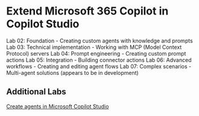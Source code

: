 # Extend Microsoft 365 Copilot in Copilot Studio

Lab 02: Foundation - Creating custom agents with knowledge and prompts
Lab 03: Technical implementation - Working with MCP (Model Context Protocol) servers
Lab 04: Prompt engineering - Creating custom prompt actions
Lab 05: Integration - Building connector actions
Lab 06: Advanced workflows - Creating and editing agent flows
Lab 07: Complex scenarios - Multi-agent solutions (appears to be in development)

## Additional Labs

[Create agents in Microsoft Copilot Studio](https://learn.microsoft.com/en-us/training/paths/create-extend-custom-copilots-microsoft-copilot-studio/)
